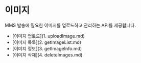 # 이미지

MMS 발송에 필요한 이미지를 업로드하고 관리하는 API를 제공합니다.

* [이미지 업로드](1. uploadImage.md)
* [이미지 목록](2. getImageList.md)
* [이미지 정보](3. getImageInfo.md)
* [이미지 삭제](4. deleteImages.md)




